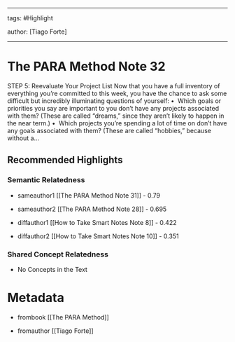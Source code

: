 




---

tags: #Highlight

author: [Tiago Forte]

---
# The PARA Method Note 32




STEP 5: Reevaluate Your Project List Now that you have a full inventory of everything you’re committed to this week, you have the chance to ask some difficult but incredibly illuminating questions of yourself: •  Which goals or priorities you say are important to you don’t have any projects associated with them? (These are called “dreams,” since they aren’t likely to happen in the near term.) •  Which projects you’re spending a lot of time on don’t have any goals associated with them? (These are called “hobbies,” because without a…


## Recommended Highlights

### Semantic Relatedness


- sameauthor1 [[The PARA Method Note 31]] - 0.79

- sameauthor2 [[The PARA Method Note 28]] - 0.695

- diffauthor1 [[How to Take Smart Notes Note 8]] - 0.422

- diffauthor2 [[How to Take Smart Notes Note 10]] - 0.351
### Shared Concept Relatedness


- No Concepts in the Text
# Metadata


- frombook [[The PARA Method]]

- fromauthor [[Tiago Forte]]